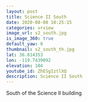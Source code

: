 ```yaml
---
layout: post
title: Science II South
date: 2020-08-08 10:25:15
categories: vrview
image_url: s2_south.jpg
is_image_360: true
default_yaw: 0
thumbnail: s2_south_th.jpg
lat: 36.814353
lon: -119.7439092
elevation: 104
youtube_id: ZhESgIztlXQ
description: Science II South
---
```

South of the Science II building
